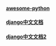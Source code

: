 #### [awesome-python](https://github.com/jobbole/awesome-python-cn)
#### [django中文文档](http://python.usyiyi.cn/django/index.html)
#### [django中文文档2](http://www.cnblogs.com/feixuelove1009/p/5910384.html)
